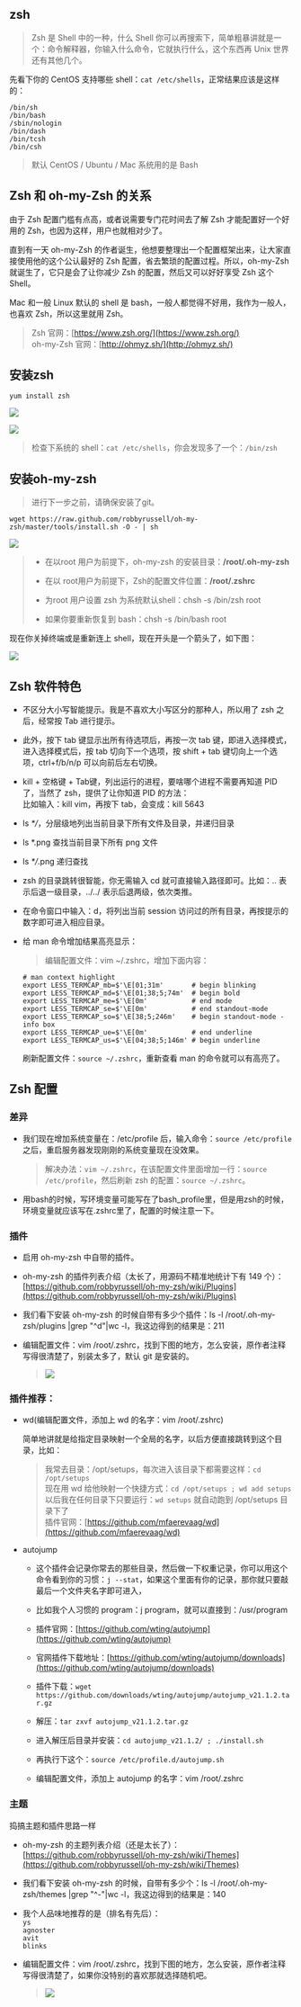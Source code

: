 ## zsh

> Zsh 是 Shell 中的一种，什么 Shell 你可以再搜索下，简单粗暴讲就是一个：命令解释器，你输入什么命令，它就执行什么，这个东西再 Unix 世界还有其他几个。

先看下你的 CentOS 支持哪些 shell：`cat /etc/shells`，正常结果应该是这样的：

```
/bin/sh
/bin/bash
/sbin/nologin
/bin/dash
/bin/tcsh
/bin/csh
```

> 默认 CentOS / Ubuntu / Mac 系统用的是 Bash

## Zsh 和 oh-my-Zsh 的关系

由于 Zsh 配置门槛有点高，或者说需要专门花时间去了解 Zsh 才能配置好一个好用的 Zsh，也因为这样，用户也就相对少了。

直到有一天 oh-my-Zsh 的作者诞生，他想要整理出一个配置框架出来，让大家直接使用他的这个公认最好的 Zsh 配置，省去繁琐的配置过程。所以，oh-my-Zsh 就诞生了，它只是会了让你减少 Zsh 的配置，然后又可以好好享受 Zsh 这个 Shell。

Mac 和一般 Linux 默认的 shell 是 bash，一般人都觉得不好用，我作为一般人，也喜欢 Zsh，所以这里就用 Zsh。

> Zsh 官网：[https://www.zsh.org/](https://www.zsh.org/)  
> oh-my-Zsh 官网：[http://ohmyz.sh/](http://ohmyz.sh/)

## 安装zsh

```
yum install zsh
```

![](/assets/zsh1.png)

![](/assets/zsh2.png)

> 检查下系统的 shell：`cat /etc/shells`，你会发现多了一个：`/bin/zsh`

## 安装oh-my-zsh

> 进行下一步之前，请确保安装了git。

```
wget https://raw.github.com/robbyrussell/oh-my-zsh/master/tools/install.sh -O - | sh
```

![](/assets/omzsh1.png)

> * 在以root 用户为前提下，oh-my-zsh 的安装目录：**/root/.oh-my-zsh**
>
> * 在以 root用户为前提下，Zsh的配置文件位置：**/root/.zshrc**
>
> * 为root 用户设置 zsh 为系统默认shell：chsh -s /bin/zsh root
>
> * 如果你要重新恢复到 bash：chsh -s /bin/bash root

现在你关掉终端或是重新连上 shell，现在开头是一个箭头了，如下图：

![](/assets/omzsh2.png)

## Zsh 软件特色

* 不区分大小写智能提示。我是不喜欢大小写区分的那种人，所以用了 zsh 之后，经常按 Tab 进行提示。

* 此外，按下 tab 键显示出所有待选项后，再按一次 tab 键，即进入选择模式，进入选择模式后，按 tab 切向下一个选项，按 shift + tab 键切向上一个选项，ctrl+f/b/n/p 可以向前后左右切换。

* kill + 空格键 + Tab键，列出运行的进程，要啥哪个进程不需要再知道 PID 了，当然了 zsh，提供了让你知道 PID 的方法：  
  比如输入：kill vim，再按下 tab，会变成：kill 5643

* ls _\*/_，分层级地列出当前目录下所有文件及目录，并递归目录

* ls \*.png 查找当前目录下所有 png 文件

* ls _\*/_.png 递归查找

* zsh 的目录跳转很智能，你无需输入 cd 就可直接输入路径即可。比如：.. 表示后退一级目录，../../ 表示后退两级，依次类推。

* 在命令窗口中输入：d，将列出当前 session 访问过的所有目录，再按提示的数字即可进入相应目录。

* 给 man 命令增加结果高亮显示：

  > 编辑配置文件：vim ~/.zshrc，增加下面内容：

  ```
  # man context highlight
  export LESS_TERMCAP_mb=$'\E[01;31m'       # begin blinking
  export LESS_TERMCAP_md=$'\E[01;38;5;74m'  # begin bold
  export LESS_TERMCAP_me=$'\E[0m'           # end mode
  export LESS_TERMCAP_se=$'\E[0m'           # end standout-mode
  export LESS_TERMCAP_so=$'\E[38;5;246m'    # begin standout-mode - info box
  export LESS_TERMCAP_ue=$'\E[0m'           # end underline
  export LESS_TERMCAP_us=$'\E[04;38;5;146m' # begin underline
  ```

  刷新配置文件：`source ~/.zshrc`，重新查看 man 的命令就可以有高亮了。

## Zsh 配置

### 差异

- 我们现在增加系统变量在：/etc/profile 后，输入命令：`source /etc/profile` 之后，重启服务器发现刚刚的系统变量现在没效果。

  > 解决办法：`vim ~/.zshrc`，在该配置文件里面增加一行：`source /etc/profile`，然后刷新 zsh 的配置：`source ~/.zshrc`。
  
- 用bash的时候，写环境变量可能写在了bash_profile里，但是用zsh的时候，环境变量就应该写在.zshrc里了，配置的时候注意一下。

### 插件

* 启用 oh-my-zsh 中自带的插件。

* oh-my-zsh 的插件列表介绍（太长了，用源码不精准地统计下有 149 个）：[https://github.com/robbyrussell/oh-my-zsh/wiki/Plugins](https://github.com/robbyrussell/oh-my-zsh/wiki/Plugins)

* 我们看下安装 oh-my-zsh 的时候自带有多少个插件：ls -l /root/.oh-my-zsh/plugins \|grep "^d"\|wc -l，我这边得到的结果是：211

* 编辑配置文件：vim /root/.zshrc，找到下图的地方，怎么安装，原作者注释写得很清楚了，别装太多了，默认 git 是安装的。

  > ![](/assets/omzshchajian.png)

### 插件推荐：

* wd\(编辑配置文件，添加上 wd 的名字：vim /root/.zshrc\)

  简单地讲就是给指定目录映射一个全局的名字，以后方便直接跳转到这个目录，比如：

  > 我常去目录：/opt/setups，每次进入该目录下都需要这样：`cd /opt/setups`  
  > 现在用 wd 给他映射一个快捷方式：`cd /opt/setups ; wd add setups`  
  > 以后我在任何目录下只要运行：`wd setups` 就自动跑到 /opt/setups 目录下了  
  > 插件官网：[https://github.com/mfaerevaag/wd](https://github.com/mfaerevaag/wd)

* autojump

  * 这个插件会记录你常去的那些目录，然后做一下权重记录，你可以用这个命令看到你的习惯：`j --stat`，如果这个里面有你的记录，那你就只要敲最后一个文件夹名字即可进入，

  * 比如我个人习惯的 program：j program，就可以直接到：/usr/program

  * 插件官网：[https://github.com/wting/autojump](https://github.com/wting/autojump)

  * 官网插件下载地址：[https://github.com/wting/autojump/downloads](https://github.com/wting/autojump/downloads)

  * 插件下载：`wget https://github.com/downloads/wting/autojump/autojump_v21.1.2.tar.gz`

  * 解压：`tar zxvf autojump_v21.1.2.tar.gz`

  * 进入解压后目录并安装：`cd autojump_v21.1.2/ ; ./install.sh`

  * 再执行下这个：`source /etc/profile.d/autojump.sh`

  * 编辑配置文件，添加上 autojump 的名字：vim /root/.zshrc

### 主题

捣搞主题和插件思路一样

* oh-my-zsh 的主题列表介绍（还是太长了）：[https://github.com/robbyrussell/oh-my-zsh/wiki/Themes](https://github.com/robbyrussell/oh-my-zsh/wiki/Themes)

* 我们看下安装 oh-my-zsh 的时候，自带有多少个：ls -l /root/.oh-my-zsh/themes \|grep "^-"\|wc -l，我这边得到的结果是：140

* 我个人品味地推荐的是（排名有先后）：  
  `ys`  
  `agnoster`  
  `avit`  
  `blinks`

* 编辑配置文件：vim /root/.zshrc，找到下图的地方，怎么安装，原作者注释写得很清楚了，如果你没特别的喜欢那就选择随机吧。

  > ![](/assets/omzshzhuti.png)

